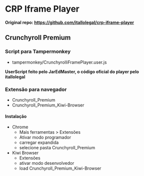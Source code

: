 # CRP Iframe Player
**Original repo: https://github.com/itallolegal/crp-iframe-player**

## Crunchyroll Premium
### Script para Tampermonkey 
- tampermonkey/CrunchyrolliFramePlayer.user.js

**UserScript feito pelo JarEdMaster, o código oficial do player pelo itallolegal**

### Extensão para navegador
- Crunchyroll_Premium
- Crunchyroll_Premium_Kiwi-Browser

#### Instalação
- Chrome
    - Mais ferramentas > Extensões
    - Ativar modo programador
    - carregar expandida
    - selecione pasta Crunchyroll_Premium
- Kiwi Browser
    - Extensões
    - ativar modo desenvolvedor
    - load Crunchyroll_Premium_Kiwi-Browser
